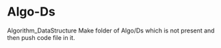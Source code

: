 # Algo-Ds
Algorithm_DataStructure
Make folder of Algo/Ds which is not present and then push code file in it. 
